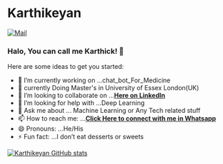 # Karthikeyan

[![Mail](https://img.shields.io/badge/-info@karthikeyan.ravichandran22@gmail.com-gray?style=flat-square&logo=gmail&logoColor=red&link=)](mailto:info@karthikeyan.ravichandran22@gmail.com)


### Halo, You can call me Karthick! 👋


Here are some ideas to get you started:

- 🔭 I’m currently working on ...chat_bot_For_Medicine 
- 🌱 currently Doing Master's in University of Essex London(UK)
- 👯 I’m looking to collaborate on ...[**Here on LinkedIn**](https://www.linkedin.com/in/karthikeyan-r-60324b194/)
- 🤔 I’m looking for help with ...Deep Learning
- 💬 Ask me about ... Machine Learning or Any Tech related stuff
- 📫 How to reach me: ...[**Click Here to connect with me in Whatsapp**](https://wa.me/%3C+918667013433%3E)
- 😄 Pronouns: ...He/His
- ⚡ Fun fact: ...I don’t eat desserts or sweets


[![Karthikeyan GitHub stats](https://github-readme-stats.vercel.app/api?username=karthiavenger45)](https://github.com/karthiavenger45/github-readme-stats)

  
